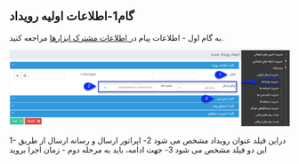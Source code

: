 ﻿## گام1-اطلاعات اولیه رویداد

  به گام اول - اطلاعات پیام در[ اطلاعات مشترک ابزارها](https://github.com/1stco/PayamGostarDocs/blob/master/help%202.5.4/Marketing/moshtarak-abzar/gam%20yk/gam-yk.md) مراجعه کنید.


![](advertising-sendingeventsms-firststep.png)

 1- دراین فیلد عنوان رویداد مشخص می شود
 2- اپراتور ارسال و رسانه ارسال از طریق این دو فیلد مشخص می شود
 3- جهت ادامه، باید به مرحله دوم - زمان اجرا بروید
 
 